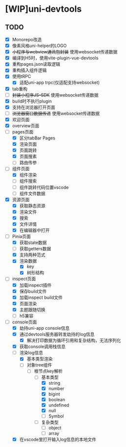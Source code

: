 # [WIP]uni-devtools

## TODO

- [x] Monorepo改造
- [x] 像素风格uni-helper的LOGO
- [x] ~~小程序与webview通讯包封装~~ 使用websocket传递数据
- [x] 编译到H5时，使用vite-plugin-vue-devtools
- [x] 重构pages.json读取逻辑
- [x] 重构插入组件逻辑
- [x] 使用tRPC
  - [x] 适配uni-app trpc(仅适配支持websocket)
- [x] tab重构
- [ ] ~~封装小程序JS-SDK~~ 使用websocket传递数据
- [x] build时不执行plugin
- [x] 支持在浏览器打开页面
- [ ] ~~浏览器窗口数据传递~~ 使用websocket传递数据
- [x] 欢迎页面
- [x] overview页面
- [ ] pages页面
  - [x] 区分tabBar Pages
  - [x] 渲染页面
  - [x] 页面跳转
  - [x] 页面搜素
  - [ ] 路由传参
- [ ] 组件页面
  - [x] 组件渲染
  - [ ] 组件搜索
  - [ ] 组件跳转代码位置vscode
  - [ ] 组件文件数据
- [x] 资源页面
  - [x] 获取静态资源
  - [x] 渲染文件
  - [x] 搜索
  - [x] 文件详情
  - [x] 在编辑器中打开
- [ ] Pinia页面
  - [x] 获取state数据
  - [ ] 获取getters数据
  - [x] 支持两种范式
  - [x] 渲染数据
    - [x] key
    - [x] 树形结构
- [ ] inspect页面
  - [x] 加载inspect插件
  - [x] 保存build文件
  - [x] 加载inspect build文件
  - [x] 页面渲染
  - [x] 主题跟随切换
  - [ ] h5兼容
- [ ] console页面
  - [x] 劫持uni-app console信息
  - [x] 通过devtools服务器转发劫持的log信息
    - [x] 解决打印数据为循环引用和复杂结构，无法序列化
  - [x] 获取console调用栈信息
  - [ ] 渲染log信息
    - [x] 基本类型渲染
    - [ ] 对象tree组件
      - [ ] 根节点key解析
        - [ ] 基本类型
          - [x] string
          - [x] number
          - [x] bigint
          - [x] boolean
          - [x] undefined
          - [x] null
          - [ ] Symbol
        - [ ] 复杂类型
          - [ ] object
          - [ ] array
  - [x] 在vscode里打开输入log信息的本地文件
